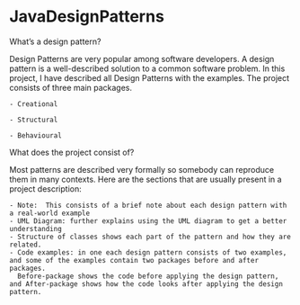 # JavaDesignPatterns
What’s a design pattern?

Design Patterns are very popular among software developers. A design pattern is a well-described solution to a common software problem.
In this project, I have described all Design Patterns with the examples. The project consists of three main packages.
    
    - Creational
    
    - Structural
    
    - Behavioural
    
What does the project consist of?

Most patterns are described very formally so somebody can reproduce them in many contexts. Here are the sections that are usually present in a project description:

    - Note:  This consists of a brief note about each design pattern with a real-world example
    - UML Diagram: further explains using the UML diagram to get a better understanding
    - Structure of classes shows each part of the pattern and how they are related.
    - Code examples: in one each design pattern consists of two examples, and some of the examples contain two packages before and after packages. 
      Before-package shows the code before applying the design pattern, and After-package shows how the code looks after applying the design pattern.
